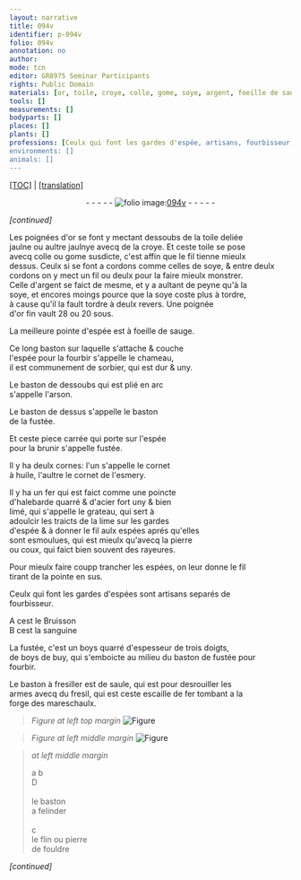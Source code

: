 ```yaml
---
layout: narrative
title: 094v
identifier: p-094v
folio: 094v
annotation: no
author:
mode: tcn
editor: GR8975 Seminar Participants
rights: Public Domain
materials: [or, toile, croye, colle, gome, soye, argent, foeille de sauge, sorbier, huile, esmery, fer, acier, pierre, coux, sanguine, boys, boys de buy, saule, fresil, escaille de fer, flin, pierre de fouldre]
tools: []
measurements: []
bodyparts: []
places: []
plants: []
professions: [Ceulx qui font les gardes d'espée, artisans, fourbisseur, mareschaulx]
environments: []
animals: []
---
```


 <p><a href="{{ site.baseurl }}/normalized/">[TOC]</a> | <a href="{{ site.baseurl }}/texts/p-094v_tl/" target="_blank">[translation]</a></p><div class="folio" align="center">- - - - - <a href="http://gallica.bnf.fr/ark:/12148/btv1b10500001g/f194.image" target="_blank"><img src="https://cu-mkp.github.io/2017-workshop-edition/assets/photo-icon.png" alt="folio image: " style="display:inline-block; margin-bottom:-3px;"/>094v</a> - - - - - </div>  
 
*[continued]*
  
Les poignées d'<span class="m">or</span> se font y mectant dessoubs de la <span class="m">toile</span> deliée<br/> jaulne ou aultre jaulnye avecq de la <span class="m">croye</span>. Et ceste <span class="m">toile</span> se pose<br/> avecq <span class="m">colle</span> ou <span class="m">gome</span> susdicte, c'est affin que le fil tienne mieulx<br/> dessus. Ceulx si se font a cordons co<span class="exp">mm</span>e celles de <span class="m">soye</span>, & entre deulx<br/> cordons on y mect un fil ou deulx pour la faire mieulx monstrer.<br/> Celle d'<span class="m">argent</span> se faict de mesme, et y a aulta<span class="exp">n</span>t de peyne qu'à la<br/> <span class="m">soye</span>, et encores moings pource que la <span class="m">soye</span> coste plus à tordre,<br/> à cause qu'il la fault tordre à deulx revers. Une poignée<br/> d'<span class="m">or</span> fin vault 28 ou 20 sous.
 
La meilleure pointe d'espée est à <span class="m">foeille de sauge</span>.
 
Ce long baston sur laquelle s'attache & couche<br/> l'espée pour la fourbir s'appelle le chameau,<br/> il est communem<span class="exp">ent</span> de <span class="m">sorbier</span>, qui est dur & uny.
 
Le baston de dessoubs qui est plié en arc<br/> s'appelle l'arson.
 
Le baston de dessus s'appelle le baston<br/> de la fustée.
 
Et ceste piece carrée qui porte sur l'espée<br/> pour la brunir s'appelle fustée.
 
Il y ha deulx cornes: l'un s'appelle le cornet<br/> à <span class="m">huile</span>, l'aultre le cornet de l'<span class="m">esmery</span>.
 
Il y ha un <span class="m">fer</span> qui est faict co<span class="exp">mm</span>e une poincte<br/> d'halebarde quarré & d'<span class="m">acier</span> fort uny & bien<br/> limé, qui s'appelle le grateau, qui sert à<br/> adoulcir les traicts de la lime sur les gardes<br/> d'espée & à donner le fil aulx espées aprés qu'elles<br/> sont esmoulues, qui est mieulx qu'avecq la <span class="m">pierre</span><br/> ou <span class="m">coux</span>, qui faict bien souvent des rayeures.
 
Pour mieulx faire <span class="del">coupp</span> trancher les espées, on leur donne le fil<br/> tirant de la pointe en sus.
 
<span class="pro">Ceulx qui font les gardes d'espée</span>s sont <span class="pro">artisans</span> separés de<br/> <span class="pro">fourbisseur</span>.
 
A cest le Bruisson<br/> B cest la <span class="m">sanguine</span>
 
La fustée, c'est un <span class="m">boys</span> quarré d'espesseur de trois doigts,<br/> de <span class="m">boys de buy</span>, qui s'emboicte au milieu du baston de fustée pour<br/> <span class="add">fourbir</span>.
 
Le baston à fresiller est de <span class="m">saule</span>, qui est pour desrouiller les<br/> armes avecq du <span class="m">fresil</span>, qui est ceste <span class="m">escaille de fer</span> tombant a la<br/> forge des <span class="pro">mareschaulx</span>.
 
> *Figure*
> *at left top margin*
> <a href="https://drive.google.com/open?id=0B9-oNrvWdlO5Q29MTEVLUGE5RGs" target="_blank"><img src="https://cu-mkp.github.io/GR8975-edition/assets/photo-icon.png" alt="Figure" style="display:inline-block; margin-bottom:-3px;"/></a>
 
> *Figure*
> *at left middle margin*
> <a href="https://drive.google.com/open?id=0B9-oNrvWdlO5OEQ3OEFSNnEzeE0" target="_blank"><img src="https://cu-mkp.github.io/GR8975-edition/assets/photo-icon.png" alt="Figure" style="display:inline-block; margin-bottom:-3px;"/></a>
 
> *at left middle margin*
> 
> 
>    a b<br/> D<br/> <br/> le baston <br/> a felinder<br/> <br/> c<br/> le <span class="m">flin</span> ou <span class="m">pierre<br/> de fouldre</span>
 
*[continued]*
 
 